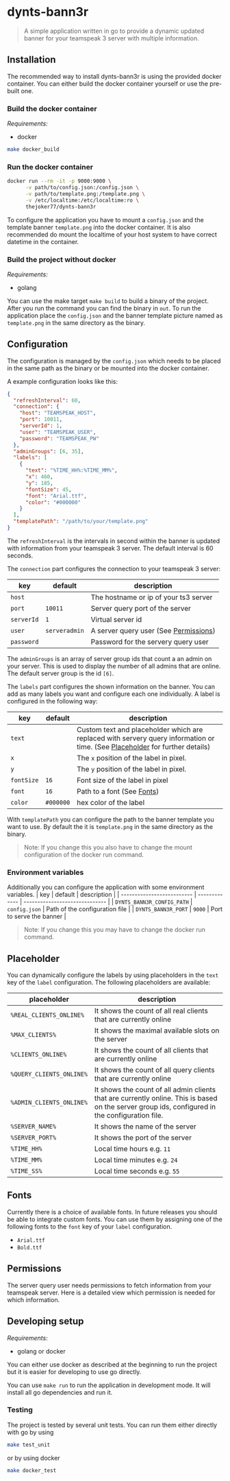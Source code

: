 # dynts-bann3r

> A simple application written in go to provide a dynamic updated banner for your teamspeak 3 server with multiple information.

## Installation

The recommended way to install dynts-bann3r is using the provided docker container. You can either build the docker container yourself or use the pre-built one.

### Build the docker container

_Requirements:_

- docker

```bash
make docker_build
```

### Run the docker container

```bash
docker run --rm -it -p 9000:9000 \
      -v path/to/config.json:/config.json \
      -v path/to/template.png:/template.png \
      -v /etc/localtime:/etc/localtime:ro \
      thejoker77/dynts-bann3r
```

To configure the application you have to mount a `config.json` and the template banner `template.png` into the docker container. It is also recommended do mount the localtime of your host system to have correct datetime in the container.

### Build the project without docker

_Requirements:_

- golang

You can use the make target `make build` to build a binary of the project. After you run the command you can find the binary in `out`. To run the application place the `config.json` and the banner template picture named as `template.png` in the same directory as the binary.

## Configuration

The configuration is managed by the `config.json` which needs to be placed in the same path as the binary or be mounted into the docker container.

A example configuration looks like this:

```json
{
  "refreshInterval": 60,
  "connection": {
    "host": "TEAMSPEAK_HOST",
    "port": 10011,
    "serverId": 1,
    "user": "TEAMSPEAK_USER",
    "password": "TEAMSPEAK_PW"
  },
  "adminGroups": [6, 35],
  "labels": [
    {
      "text": "%TIME_HH%:%TIME_MM%",
      "x": 460,
      "y": 185,
      "fontSize": 45,
      "font": "Arial.ttf",
      "color": "#000000"
    }
  ],
  "templatePath": "/path/to/your/template.png"
}
```

The `refreshInterval` is the intervals in second within the banner is updated with information from your teamspeak 3 server. The default interval is 60 seconds.

The `connection` part configures the connection to your teamspeak 3 server:

| key        | default       | description                                           |
| ---------- | ------------- | ----------------------------------------------------- |
| `host`     |               | The hostname or ip of your ts3 server                 |
| `port`     | `10011`       | Server query port of the server                       |
| `serverId` | `1`           | Virtual server id                                     |
| `user`     | `serveradmin` | A server query user (See [Permissions](#permissions)) |
| `password` |               | Password for the servery query user                   |

The `adminGroups` is an array of server group ids that count a an admin on your server. This is used to display the number of all admins that are online. The default server group is the id `[6]`.

The `labels` part configures the shown information on the banner. You can add as many labels you want and configure each one individually. A label is configured in the following way:

| key        | default   | description                                                                                                                                  |
| ---------- | --------- | -------------------------------------------------------------------------------------------------------------------------------------------- |
| `text`     |           | Custom text and placeholder which are replaced with servery query information or time. (See [Placeholder](#placeholder) for further details) |
| `x`        |           | The `x` position of the label in pixel.                                                                                                      |
| `y`        |           | The `y` position of the label in pixel.                                                                                                      |
| `fontSize` | `16`      | Font size of the label in pixel                                                                                                              |
| `font`     | `16`      | Path to a font (See [Fonts](#fonts))                                                                                                         |
| `color`    | `#000000` | hex color of the label                                                                                                                       |

With `templatePath` you can configure the path to the banner template you want to use. By default the it is `template.png` in the same directory as the binary.

> Note: If you change this you also have to change the mount configuration of the docker run command.

### Environment variables

Additionally you can configure the application with some environment variables.
| key | default | description |
| -------------------------- | ------------- | ------------------------------ |
| `DYNTS_BANN3R_CONFIG_PATH` | `config.json` | Path of the configuration file |
| `DYNTS_BANN3R_PORT` | `9000` | Port to serve the banner |

> Note: If you change this you may have to change the docker run command.

## Placeholder

You can dynamically configure the labels by using placeholders in the `text` key of the `label` configuration. The following placeholders are available:

| placeholder              | description                                                                                                                                     |
| ------------------------ | ----------------------------------------------------------------------------------------------------------------------------------------------- |
| `%REAL_CLIENTS_ONLINE%`  | It shows the count of all real clients that are currently online                                                                                |
| `%MAX_CLIENTS%`          | It shows the maximal available slots on the server                                                                                              |
| `%CLIENTS_ONLINE%`       | It shows the count of all clients that are currently online                                                                                     |
| `%QUERY_CLIENTS_ONLINE%` | It shows the count of all query clients that are currently online                                                                               |
| `%ADMIN_CLIENTS_ONLINE%` | It shows the count of all admin clients that are currently online. This is based on the server group ids, configured in the configuration file. |
| `%SERVER_NAME%`          | It shows the name of the server                                                                                                                 |
| `%SERVER_PORT%`          | It shows the port of the server                                                                                                                 |
| `%TIME_HH%`              | Local time hours e.g. `11`                                                                                                                      |
| `%TIME_MM%`              | Local time minutes e.g. `24`                                                                                                                    |
| `%TIME_SS%`              | Local time seconds e.g. `55`                                                                                                                    |

## Fonts

Currently there is a choice of available fonts. In future releases you should be able to integrate custom fonts.
You can use them by assigning one of the following fonts to the `font` key of your `label` configuration.

- `Arial.ttf`
- `Bold.ttf`

## Permissions

The server query user needs permissions to fetch information from your teamspeak server. Here is a detailed view which permission is needed for which information.

## Developing setup

_Requirements:_

- golang or docker

You can either use docker as described at the beginning to run the project but it is easier for developing to use go directly.

You can use `make run` to run the application in development mode. It will install all go dependencies and run it.

### Testing

The project is tested by several unit tests. You can run them either directly with go by using

```bash
make test_unit
```

or by using docker

```bash
make docker_test
```
